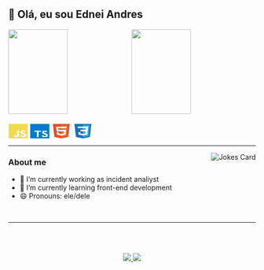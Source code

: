 ## 🫡 Olá, eu sou Ednei Andres

<div>
<img height="172em" width="49%" src="https://github-readme-stats.vercel.app/api?username=EdneiAndres&show_icons=true&theme=gotham">
<img height="172em" width="49%" src="https://github-readme-stats.vercel.app/api/top-langs/?username=EdneiAndres&layout=compact&theme=gotham">
</div>

<div style="display: inline_block"><br>
  <img align="center" alt="Ednei-Js" height="30" width="40" src="https://raw.githubusercontent.com/devicons/devicon/master/icons/javascript/javascript-plain.svg">
  <img align="center" alt="Ednei-Ts" height="30" width="40" src="https://raw.githubusercontent.com/devicons/devicon/master/icons/typescript/typescript-plain.svg">
  <img align="center" alt="Ednei-HTML" height="30" width="40" src="https://raw.githubusercontent.com/devicons/devicon/master/icons/html5/html5-original.svg">
  <img align="center" alt="Ednei-CSS" height="30" width="40" src="https://raw.githubusercontent.com/devicons/devicon/master/icons/css3/css3-original.svg">
</div>
<hr>

<img align="right" src="https://readme-jokes.vercel.app/api" alt="Jokes Card" />

### About me

- 🔭 I’m currently working as incident analiyst
- 🌱 I’m currently learning front-end development 
- 😄 Pronouns: ele/dele
<br>
<hr>
<br/>
<br/>
<p align="center">
  <a href="https://github.com/piyushsuthar/github-readme-quotes">
    <img src="https://quotes-github-readme.vercel.app/api?theme=dracula">
  </a>
  <img src="https://i.pinimg.com/originals/03/6b/29/036b2969dcd09ae9d16515681632121a.gif" width="280px">
</p>

